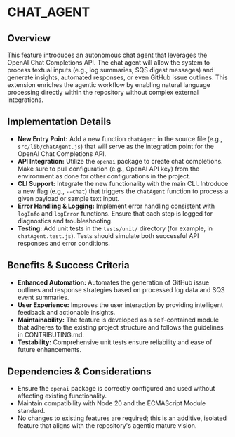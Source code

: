 # CHAT_AGENT

## Overview
This feature introduces an autonomous chat agent that leverages the OpenAI Chat Completions API. The chat agent will allow the system to process textual inputs (e.g., log summaries, SQS digest messages) and generate insights, automated responses, or even GitHub issue outlines. This extension enriches the agentic workflow by enabling natural language processing directly within the repository without complex external integrations.

## Implementation Details
- **New Entry Point:** Add a new function `chatAgent` in the source file (e.g., `src/lib/chatAgent.js`) that will serve as the integration point for the OpenAI Chat Completions API.
- **API Integration:** Utilize the `openai` package to create chat completions. Make sure to pull configuration (e.g., OpenAI API key) from the environment as done for other configurations in the project.
- **CLI Support:** Integrate the new functionality with the main CLI. Introduce a new flag (e.g., `--chat`) that triggers the `chatAgent` function to process a given payload or sample text input.
- **Error Handling & Logging:** Implement error handling consistent with `logInfo` and `logError` functions. Ensure that each step is logged for diagnostics and troubleshooting.
- **Testing:** Add unit tests in the `tests/unit/` directory (for example, in `chatAgent.test.js`). Tests should simulate both successful API responses and error conditions.

## Benefits & Success Criteria
- **Enhanced Automation:** Automates the generation of GitHub issue outlines and response strategies based on processed log data and SQS event summaries.
- **User Experience:** Improves the user interaction by providing intelligent feedback and actionable insights.
- **Maintainability:** The feature is developed as a self-contained module that adheres to the existing project structure and follows the guidelines in CONTRIBUTING.md.
- **Testability:** Comprehensive unit tests ensure reliability and ease of future enhancements.

## Dependencies & Considerations
- Ensure the `openai` package is correctly configured and used without affecting existing functionality.
- Maintain compatibility with Node 20 and the ECMAScript Module standard.
- No changes to existing features are required; this is an additive, isolated feature that aligns with the repository's agentic mature vision.
